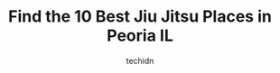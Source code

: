 ---
layout: ampstory
image: https://i0.wp.com/www.depkes.org/wp-content/uploads/2023/06/jiu-jitsu-0-in-peoria-il-1685866744.jpeg?resize=640,853
author: techidn
featured: false
description: Discover the impressive array of Jiu Jitsu options in Peoria IL, where you can find 10 of the largest Jiu Jitsu establishments in the area. From renowned classics to hidden gems, Peoria IL o
title: Find the 10 Best Jiu Jitsu Places in Peoria IL
cover:
   title: Find the 10 Best Jiu Jitsu Places in Peoria IL
   subtitle: Rickpate
   background: https://www.depkes.org/wp-content/uploads/2023/06/jiu-jitsu-0-in-peoria-il-1685866744.jpeg

pages: 
 - layout: thirds
   top: <h1>#1 Farrells eXtreme Bodyshaping</h1>
   bottom: "<p>Farrells has been so much more than just a gym for me. Since I joined over a year ago, I have gained friends who are more like family at this point, increased my self co</p>"
   background: https://www.depkes.org/wp-content/uploads/2023/06/jiu-jitsu-1-in-peoria-il-1685866745.jpeg
   backgroundblur: true
 - layout: thirds
   top: <h1>#2 Kuk Sool Won of Peoria</h1>
   bottom: "<p>Master Ben Mitchell has been my instructor for several years now. I run the Kuk Sool Won school in Muncie, Indiana.Master Ben and the students at Kuk Sool Won of Peoria a</p>"
   background: https://www.depkes.org/wp-content/uploads/2023/06/jiu-jitsu-2-in-peoria-il-1685866745.jpeg
   cta:
      link: https://www.depkes.org/blog/find-the-10-best-jiu-jitsu-places-in-peoria-il/
      text: Find the 10 Best Jiu Jitsu Places in Peoria IL
 - layout: thirds
   top: <h1>#3 Peoria Athletic Club Martial Arts Academy</h1>
   bottom: "<p>704 E War Memorial Dr, Peoria Heights, IL 61616, United States</p>"
   background: https://www.depkes.org/wp-content/uploads/2023/06/jiu-jitsu-3-in-peoria-il-1685866745.jpeg
   cta:
      link: https://www.depkes.org/blog/find-the-10-best-jiu-jitsu-places-in-peoria-il/
      text: Find the 10 Best Jiu Jitsu Places in Peoria IL
 - layout: thirds
   top: <h1>#4 Walkers American Martial Arts</h1>
   bottom: "<p>12127 W Farmington Rd, Hanna City, IL 61536, United States</p>"
   background: https://images.unsplash.com/photo-1614648718611-0635f29016cb?ixlib=rb-4.0.3&ixid=MnwxMjA3fDB8MHxwaG90by1wYWdlfHx8fGVufDB8fHx8&auto=format&fit=crop&w=640&h=853&q=80
   cta:
      link: https://www.depkes.org/blog/find-the-10-best-jiu-jitsu-places-in-peoria-il/
      text: Find the 10 Best Jiu Jitsu Places in Peoria IL
 - layout: thirds
   top: <h1>#5 Kelly O Keefe Martial Arts</h1>
   bottom: "<p>8 Sunnyland Plz, Washington, IL 61571, United States</p>"
   background: https://images.unsplash.com/photo-1549241520-425e3dfc01cb?ixlib=rb-4.0.3&ixid=MnwxMjA3fDB8MHxwaG90by1wYWdlfHx8fGVufDB8fHx8&auto=format&fit=crop&w=640&h=853&q=80
   cta:
      link: https://www.depkes.org/blog/find-the-10-best-jiu-jitsu-places-in-peoria-il/
      text: Find the 10 Best Jiu Jitsu Places in Peoria IL
 - layout: thirds
   top: <h1>#6 Peoria Muay Thai</h1>
   bottom: "<p>8008 N Sommer St, Peoria, IL 61615, United States</p>"
   background: https://images.unsplash.com/photo-1632260260864-caf7fde5ec36?ixlib=rb-4.0.3&ixid=MnwxMjA3fDB8MHxwaG90by1wYWdlfHx8fGVufDB8fHx8&auto=format&fit=crop&w=640&h=853&q=80
   cta:
      link: https://www.depkes.org/blog/find-the-10-best-jiu-jitsu-places-in-peoria-il/
      text: Find the 10 Best Jiu Jitsu Places in Peoria IL
 - layout: thirds
   top: <h1>#7 Soo Kim Martial Arts Inc</h1>
   bottom: "<p>1207 W Main St, Peoria, IL 61606, United States</p>"
   background: https://images.unsplash.com/photo-1553949345-eb786bb3f7ba?ixlib=rb-4.0.3&ixid=MnwxMjA3fDB8MHxwaG90by1wYWdlfHx8fGVufDB8fHx8&auto=format&fit=crop&w=640&h=853&q=80
   cta:
      link: https://www.depkes.org/blog/find-the-10-best-jiu-jitsu-places-in-peoria-il/
      text: Find the 10 Best Jiu Jitsu Places in Peoria IL
 - layout: thirds
   middle: Continue reading...
   background: https://images.unsplash.com/photo-1561679660-d00ee1e0dc8e?ixlib=rb-4.0.3&ixid=MnwxMjA3fDB8MHxwaG90by1wYWdlfHx8fGVufDB8fHx8&auto=format&fit=crop&w=640&h=853&q=80
   cta:
      link: https://www.depkes.org/blog/find-the-10-best-jiu-jitsu-places-in-peoria-il/
      text: Find the 10 Best Jiu Jitsu Places in Peoria IL
      
---